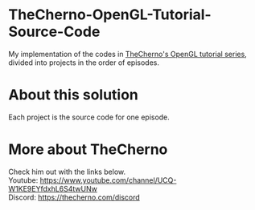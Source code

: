 # TheCherno-OpenGL-Tutorial-Source-Code
My implementation of the codes in [TheCherno's OpenGL tutorial series](https://www.youtube.com/watch?v=W3gAzLwfIP0&list=PLlrATfBNZ98foTJPJ_Ev03o2oq3-GGOS2), divided into projects in the order of episodes.
# About this solution
Each project is the source code for one episode.
# More about TheCherno
Check him out with the links below.  
Youtube: https://www.youtube.com/channel/UCQ-W1KE9EYfdxhL6S4twUNw  
Discord: https://thecherno.com/discord
